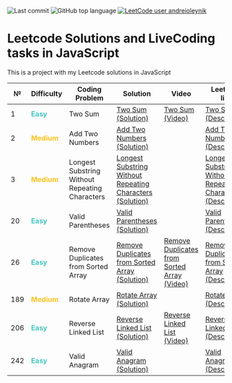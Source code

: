 ![Last commit](https://img.shields.io/github/last-commit/a-oleynik/leetcode-js?style=for-the-badge&color=9cf&logo=git)
![GitHub top language](https://img.shields.io/github/languages/top/a-oleynik/leetcode-js?style=for-the-badge&color=blue)
[![LeetCode user andreioleynik](https://img.shields.io/badge/dynamic/json?style=for-the-badge&labelColor=black&color=%23ffa116&label=Solved&query=solvedOverTotal&url=https%3A%2F%2Fleetcode-badge.vercel.app%2Fapi%2Fusers%2Fandreioleynik&logo=leetcode&logoColor=yellow)](https://leetcode.com/u/andreioleynik/)

# Leetcode Solutions and LiveCoding tasks in JavaScript

This is a project with my Leetcode solutions in JavaScript

| №   | Difficulty                                     | Coding Problem                                 | Solution                                                                                                                                                               | Video                                                                                      | Leetcode link                                                                                                                                             |
|-----|------------------------------------------------|------------------------------------------------|------------------------------------------------------------------------------------------------------------------------------------------------------------------------|--------------------------------------------------------------------------------------------|-----------------------------------------------------------------------------------------------------------------------------------------------------------|
| 1   | <span style="color:#46c6c2"> **Easy**</span>   | Two Sum                                        | [Two Sum (Solution)](https://github.com/a-oleynik/leetcode-js/blob/main/leetcode/twoSum.js)                                                                            | [Two Sum (Video)](https://www.youtube.com/watch?v=LqTXYjs2Hs8)                             | [Two Sum  (Description)](https://leetcode.com/problems/two-sum/description/)                                                                              |
| 2   | <span style="color:#fac31d"> **Medium**</span> | Add Two Numbers                                | [Add Two Numbers (Solution)](https://github.com/a-oleynik/leetcode-js/blob/main/leetcode/addTwoNumbers.js)                                                             |                                                                                            | [Add Two Numbers (Description)](https://leetcode.com/problems/add-two-numbers/description/)                                                               |
| 3   | <span style="color:#fac31d"> **Medium**</span> | Longest Substring Without Repeating Characters | [Longest Substring Without Repeating Characters (Solution)](https://github.com/a-oleynik/leetcode-js/blob/main/leetcode/longestSubstringWithoutRepeatingCharacters.js) |                                                                                            | [Longest Substring Without Repeating Characters (Description)](https://leetcode.com/problems/longest-substring-without-repeating-characters/description/) |
| 20  | <span style="color:#46c6c2"> **Easy**</span>   | Valid Parentheses                              | [Valid Parentheses (Solution)](https://github.com/a-oleynik/leetcode-js/blob/main/leetcode/validParentheses.js)                                                        |                                                                                            | [Valid Parentheses (Description)](https://leetcode.com/problems/valid-parentheses/description/)                                                           |
| 26  | <span style="color:#46c6c2"> **Easy**</span>   | Remove Duplicates from Sorted Array            | [Remove Duplicates from Sorted Array (Solution)](https://github.com/a-oleynik/leetcode-js/blob/main/leetcode/removeDuplicatesFromSortedArray.js)                       | [Remove Duplicates from Sorted Array (Video)](https://www.youtube.com/watch?v=e0Ryf0Eh7w4) | [Remove Duplicates from Sorted Array (Description)](https://leetcode.com/problems/remove-duplicates-from-sorted-array/description/)                       |
| 189 | <span style="color:#fac31d"> **Medium**</span> | Rotate Array                                   | [Rotate Array (Solution)](https://github.com/a-oleynik/leetcode-js/blob/main/leetcode/rotateArray.js)                                                                  |                                                                                            | [Rotate Array (Description)](https://leetcode.com/problems/rotate-array/description/)                                                                     |
| 206 | <span style="color:#46c6c2"> **Easy**</span>   | Reverse Linked List                            | [Reverse Linked List (Solution)](https://github.com/a-oleynik/leetcode-js/blob/main/leetcode/reverseLinkedList.js)                                                     | [Reverse Linked List (Video)](https://www.youtube.com/watch?v=dptZzSSOOcU)                 | [Reverse Linked List (Description)](https://leetcode.com/problems/reverse-linked-list/description/)                                                       |
| 242 | <span style="color:#46c6c2"> **Easy**</span>   | Valid Anagram                                  | [Valid Anagram (Solution)](https://github.com/a-oleynik/leetcode-js/blob/main/leetcode/validAnagram.js)                                                                |                                                                                            | [Valid Anagram (Description)](https://leetcode.com/problems/valid-anagram/description/)                                                                   |
